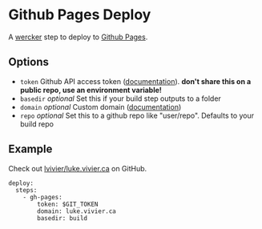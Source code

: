 # Github Pages Deploy

A [wercker](http://wercker.com/) step to deploy to [Github Pages](http://pages.github.com/).

## Options

- `token` Github API access token ([documentation](https://github.com/blog/1509-personal-api-tokens)). **don't share this on a public repo, use an environment variable!**
- `basedir` *optional* Set this if your build step outputs to a folder
- `domain` *optional* Custom domain ([documentation](https://help.github.com/articles/setting-up-a-custom-domain-with-pages))
- `repo` *optional* Set this to a github repo like "user/repo". Defaults to your build repo

## Example

Check out [lvivier/luke.vivier.ca](https://github.com/lvivier/luke.vivier.ca) on GitHub.

    deploy:
      steps:
        - gh-pages:
            token: $GIT_TOKEN
            domain: luke.vivier.ca
            basedir: build
